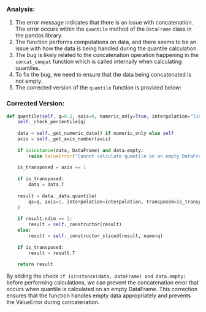 ### Analysis:
1. The error message indicates that there is an issue with concatenation. The error occurs within the `quantile` method of the `DataFrame` class in the pandas library.
2. The function performs computations on data, and there seems to be an issue with how the data is being handled during the quantile calculation.
3. The bug is likely related to the concatenation operation happening in the `concat_compat` function which is called internally when calculating quantiles.
4. To fix the bug, we need to ensure that the data being concatenated is not empty.
5. The corrected version of the `quantile` function is provided below:

### Corrected Version:
```python
def quantile(self, q=0.5, axis=0, numeric_only=True, interpolation="linear"):
    self._check_percentile(q)
    
    data = self._get_numeric_data() if numeric_only else self
    axis = self._get_axis_number(axis)
    
    if isinstance(data, DataFrame) and data.empty:
        raise ValueError("Cannot calculate quantile on an empty DataFrame")
    
    is_transposed = axis == 1
    
    if is_transposed:
        data = data.T
    
    result = data._data.quantile(
        qs=q, axis=1, interpolation=interpolation, transposed=is_transposed
    )
    
    if result.ndim == 2:
        result = self._constructor(result)
    else:
        result = self._constructor_sliced(result, name=q)
    
    if is_transposed:
        result = result.T
    
    return result
```

By adding the check `if isinstance(data, DataFrame) and data.empty:` before performing calculations, we can prevent the concatenation error that occurs when quantile is calculated on an empty DataFrame. This correction ensures that the function handles empty data appropriately and prevents the ValueError during concatenation.